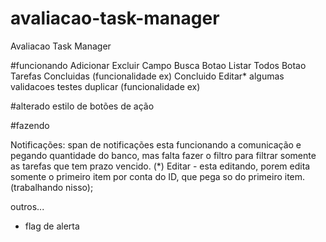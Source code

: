 # avaliacao-task-manager
Avaliacao Task Manager

#funcionando
Adicionar
Excluir
Campo Busca
Botao Listar Todos
Botao Tarefas Concluidas (funcionalidade ex)
Concluido
Editar*
algumas validacoes
testes
duplicar (funcionalidade ex)

#alterado
estilo de botões de ação

#fazendo

Notificações: span de notificações esta funcionando a comunicação e pegando quantidade do banco, mas falta fazer o filtro para filtrar somente as tarefas que tem prazo vencido.
(*) Editar - esta editando, porem edita somente o primeiro item por conta do ID, que pega so do primeiro item. (trabalhando nisso);

outros...
- flag de alerta
